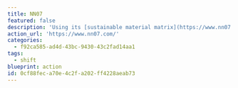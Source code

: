 ```yaml
---
title: NN07
featured: false
description: 'Using its [sustainable material matrix](https://www.nn07.com/made-to-last), No Nationality designs made-to-last clothing primarily with recycled and non-cotton natural materials including hemp, linen, wool, alpaca, and silk.'
action_url: 'https://www.nn07.com/'
categories:
  - f92ca585-ad4d-43bc-9430-43c2fad14aa1
tags:
  - shift
blueprint: action
id: 0cf88fec-a70e-4c2f-a202-ff4228aeab73
---
```


